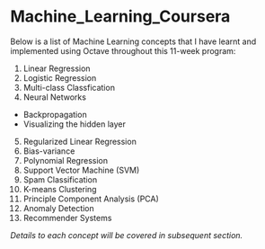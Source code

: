 # Machine_Learning_Coursera

Below is a list of Machine Learning concepts that I have learnt and implemented using Octave throughout this 11-week program:

1. Linear Regression
2. Logistic Regression
3. Multi-class Classfication
4. Neural Networks
  * Backpropagation
  * Visualizing the hidden layer
5. Regularized Linear Regression
6. Bias-variance
7. Polynomial Regression
8. Support Vector Machine (SVM)
9. Spam Classification
10. K-means Clustering
11. Principle Component Analysis (PCA)
12. Anomaly Detection
13. Recommender Systems

*Details to each concept will be covered in subsequent section.*

